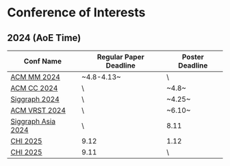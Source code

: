 # Conference of Interests
## 2024 (AoE Time)

| Conf Name | Regular Paper Deadline | Poster Deadline |
| ---         |     ---      |          --- |
| [ACM MM 2024](https://2024.acmmm.org/regular-papers) | ~4.8-4.13~ | \ |
| [ACM CC 2024](https://cc.acm.org/2024/) | \ | ~4.8~ |
| [Siggraph 2024](https://s2024.siggraph.org/programs-events/) | \ | ~4.25~ |
| [ACM VRST 2024](https://vrst.hosting.acm.org/vrst2024/submitting/) | \ | ~6.10~ |
| [Siggraph Asia 2024](https://mmasia2024.org/important_date.html) | \ | 8.11 |
| [CHI 2025](https://vrst.hosting.acm.org/vrst2024/submitting/) | 9.12 | 1.12 |
| [CHI 2025](https://vrst.hosting.acm.org/vrst2024/submitting/) | 9.11 | \ |
